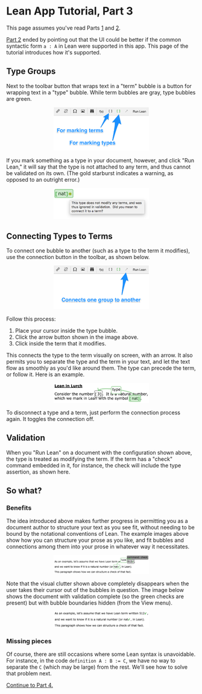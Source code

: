 
# Lean App Tutorial, Part 3

This page assumes you've read Parts [1](tutorial-1.md) and
[2](tutorial-2.md).

[Part 2](tutorial-2.md) ended by pointing out that the UI could be better
if the common syntactic form `a : A` in Lean were supported in this app.
This page of the tutorial introduces how it's supported.

## Type Groups

Next to the toolbar button that wraps text in a "term" bubble is a button
for wrapping text in a "type" bubble.  While term bubbles are gray, type
bubbles are green.

<p align=center><img src='screenshot-type-button.png' width='50%'/></p>

If you mark something as a type in your document, however, and click "Run
Lean," it will say that the type is not attached to any term, and thus
cannot be validated on its own.  (The gold starburst indicates a warning,
as opposed to an outright error.)

<p align=center><img src='screenshot-unvalidated-type.png'
width='50%'/></p>

## Connecting Types to Terms

To connect one bubble to another (such as a type to the term it modifies),
use the connection button in the toolbar, as shown below.

<p align=center><img src='screenshot-arrow-button.png' width='50%'/></p>

Follow this process:

 1. Place your cursor inside the type bubble.
 1. Click the arrow button shown in the image above.
 1. Click inside the term that it modifies.

This connects the type to the term visually on screen, with an arrow.  It
also permits you to separate the type and the term in your text, and let the
text flow as smoothly as you'd like around them.  The type can precede the
term, or follow it.  Here is an example.

<p align=center><img src='screenshot-type-term-connection.png'
width='50%'/></p>

To disconnect a type and a term, just perform the connection process again.
It toggles the connection off.

## Validation

When you "Run Lean" on a document with the configuration shown above, the
type is treated as modifying the term.  If the term has a "check" command
embedded in it, for instance, the check will include the type assertion, as
shown here.

## So what?

### Benefits

The idea introduced above makes further progress in permitting you as a
document author to structure your text as you see fit, without needing to
be bound by the notational conventions of Lean.  The example images above
show how you can structure your prose as you like, and fit bubbles and
connections among them into your prose in whatever way it necessitates.

<p align=center><img src='screenshot-type-term-paragraph.png'
width='50%'/></p>

Note that the visual clutter shown above completely disappears when the user
takes their cursor out of the bubbles in question.  The image below shows
the document with validation complete (so the green checks are present) but
with bubble boundaries hidden (from the View menu).

<p align=center><img src='screenshot-type-term-invisible.png'
width='50%'/></p>

### Missing pieces

Of course, there are still occasions where some Lean syntax is unavoidable.
For instance, in the code `definition A : B := C`, we have no way to
separate the `C` (which may be large) from the rest.  We'll see how to
solve that problem next.

[Continue to Part 4.](tutorial-4.md)
